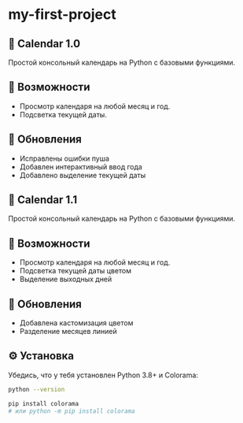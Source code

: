 # my-first-project
##  📅 Calendar 1.0

Простой консольный календарь на Python с базовыми функциями.

##  🚀 Возможности
- Просмотр календаря на любой месяц и год.
- Подсветка текущей даты.

##  🔄 Обновления
- Исправлены ошибки пуша
- Добавлен интерактивный ввод года
- Добавлено выделение текущей даты

##  📅 Calendar 1.1

Простой консольный календарь на Python с базовыми функциями.

##  🚀 Возможности
- Просмотр календаря на любой месяц и год.
- Подсветка текущей даты цветом
- Выделение выходных дней

##  🔄 Обновления
- Добавлена кастомизация цветом
- Разделение месяцев линией

## ⚙️ Установка
   Убедись, что у тебя установлен Python 3.8+ и Colorama:
   ```bash
   python --version

   pip install colorama  
   # или python -m pip install colorama